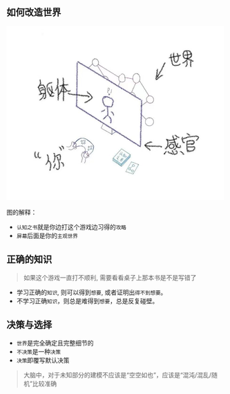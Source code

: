 ## 如何改造世界

<img src="../images/feelings.jpg" width="900">

图的解释：

- `认知之书`就是你边打这个游戏边习得的`攻略`
- `屏幕`后面是你的`主观世界`

## 正确的知识

> 如果这个游戏一直打不顺利, 需要看看桌子上那本书是不是写错了

- 学习正确的`知识`, 则可以得到`想要`, 或者证明出`得不到想要`。
- 不学习正确`知识`，则总是难得到`想要`，总是反复碰壁。

## 决策与选择

- `世界`是完全确定且完整细节的
- `不决策`是一种`决策`
- `决策`即覆写默认决策

> 大脑中，对于未知部分的建模不应该是“空空如也”，应该是“混沌/混乱/随机”比较准确